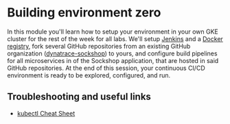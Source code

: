 # Building environment zero

In this module you'll learn how to setup your environment in your own GKE cluster for the rest of the week for all labs. We'll setup [Jenkins](https://jenkins.io/) and a [Docker registry](https://docs.docker.com/registry/), fork several GitHub repositories from an existing GitHub organization ([dynatrace-sockshop](https://github.com/dynatrace-sockshop)) to yours, and configure build pipelines for all microservices in of the Sockshop application, that are hosted in said GitHub repositories. At the end of this session, your continuous CI/CD environment is ready to be explored, configured, and run.

## Troubleshooting and useful links
- [kubectl Cheat Sheet](https://kubernetes.io/docs/reference/kubectl/cheatsheet/)